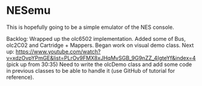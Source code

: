 # NESemu
This is hopefully going to be a simple emulator of the NES console. 


Backlog:
    Wrapped up the olc6502 implementation.
    Added some of Bus, olc2C02 and Cartridge + Mappers.
    Began work on visual demo class.
    Next up: 
    https://www.youtube.com/watch?v=xdzOvpYPmGE&list=PLrOv9FMX8xJHqMvSGB_9G9nZZ_4IgteYf&index=4  (pick up from 30:35)
    Need to write the olcDemo class and add some code in previous classes to be able to handle it (use GitHub of tutorial for reference).
    